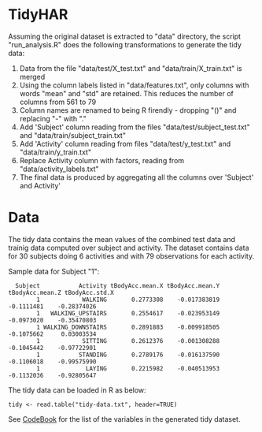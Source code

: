 # TidyHAR

Assuming the original dataset is extracted to "data" directory, the script "run_analysis.R" does the following transformations to generate the tidy data:

1. Data from the file "data/test/X_test.txt" and "data/train/X_train.txt" is merged
2. Using the column labels listed in "data/features.txt", only columns with words "mean" and "std" are retained. This reduces the number of columns from 561 to 79
3. Column names are renamed to being R firendly - dropping "()" and replacing "-" with "."
3. Add 'Subject' column reading from the files "data/test/subject_test.txt" and "data/train/subject_train.txt"
4. Add 'Activity' column reading from files "data/test/y_test.txt" and "data/train/y_train.txt"
5. Replace Activity column with factors, reading from "data/activity_labels.txt"
6. The final data is produced by aggregating all the columns over 'Subject' and Activity'

# Data
The tidy data contains the mean values of the combined test data and trainig data computed over subject and activity. The dataset contains data for 30 subjects doing 6 activities and with 79 observations for each activity.

Sample data for Subject "1":

```
  Subject           Activity tBodyAcc.mean.X tBodyAcc.mean.Y tBodyAcc.mean.Z tBodyAcc.std.X
        1            WALKING       0.2773308    -0.017383819      -0.1111481    -0.28374026
        1   WALKING_UPSTAIRS       0.2554617    -0.023953149      -0.0973020    -0.35470803
        1 WALKING_DOWNSTAIRS       0.2891883    -0.009918505      -0.1075662     0.03003534
        1            SITTING       0.2612376    -0.001308288      -0.1045442    -0.97722901
        1           STANDING       0.2789176    -0.016137590      -0.1106018    -0.99575990
        1             LAYING       0.2215982    -0.040513953      -0.1132036    -0.92805647
```

The tidy data can be loaded in R as below:

```
tidy <- read.table("tidy-data.txt", header=TRUE)
```

See [CodeBook](CodeBook.md) for the list of the variables in the generated tidy dataset.